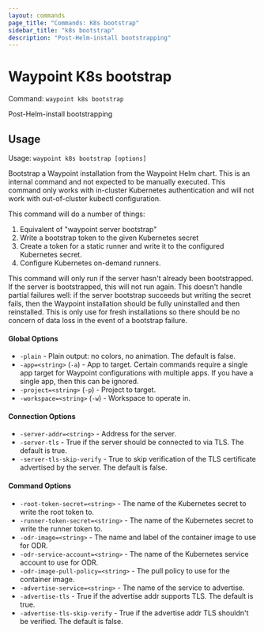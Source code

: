 ```yaml
---
layout: commands
page_title: "Commands: K8s bootstrap"
sidebar_title: "k8s bootstrap"
description: "Post-Helm-install bootstrapping"
---
```


# Waypoint K8s bootstrap

Command: `waypoint k8s bootstrap`

Post-Helm-install bootstrapping


## Usage

Usage: `waypoint k8s bootstrap [options]`


  Bootstrap a Waypoint installation from the Waypoint Helm chart.
  This is an internal command and not expected to be manually executed.
  This command only works with in-cluster Kubernetes authentication and
  will not work with out-of-cluster kubectl configuration.

  This command will do a number of things:

  1. Equivalent of "waypoint server bootstrap"
  2. Write a bootstrap token to the given Kubernetes secret
  3. Create a token for a static runner and write it to the configured
     Kubernetes secret.
  4. Configure Kubernetes on-demand runners.

  This command will only run if the server hasn't already been bootstrapped.
  If the server is bootstrapped, this will not run again. This doesn't handle
  partial failures well: if the server bootstrap succeeds but writing the
  secret fails, then the Waypoint installation should be fully uninstalled
  and then reinstalled. This is only use for fresh installations so there
  should be no concern of data loss in the event of a bootstrap failure.

#### Global Options

- `-plain` - Plain output: no colors, no animation. The default is false.
- `-app=<string>` (`-a`) - App to target. Certain commands require a single app target for Waypoint configurations with multiple apps. If you have a single app, then this can be ignored.
- `-project=<string>` (`-p`) - Project to target.
- `-workspace=<string>` (`-w`) - Workspace to operate in.

#### Connection Options

- `-server-addr=<string>` - Address for the server.
- `-server-tls` - True if the server should be connected to via TLS. The default is true.
- `-server-tls-skip-verify` - True to skip verification of the TLS certificate advertised by the server. The default is false.

#### Command Options

- `-root-token-secret=<string>` - The name of the Kubernetes secret to write the root token to.
- `-runner-token-secret=<string>` - The name of the Kubernetes secret to write the runner token to.
- `-odr-image=<string>` - The name and label of the container image to use for ODR.
- `-odr-service-account=<string>` - The name of the Kubernetes service account to use for ODR.
- `-odr-image-pull-policy=<string>` - The pull policy to use for the container image.
- `-advertise-service=<string>` - The name of the service to advertise.
- `-advertise-tls` - True if the advertise addr supports TLS. The default is true.
- `-advertise-tls-skip-verify` - True if the advertise addr TLS shouldn't be verified. The default is false.

